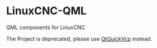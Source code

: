 LinuxCNC-QML
============

QML components for LinuxCNC

The Project is deprecated, please use [QtQuickVcp](https://github.com/QtQuickVcp/QtQuickVcp) instead.
